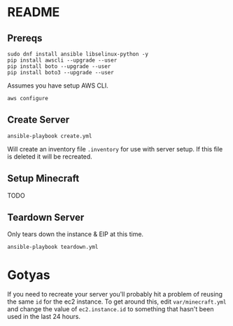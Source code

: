 # README


## Prereqs

```
sudo dnf install ansible libselinux-python -y
pip install awscli --upgrade --user
pip install boto --upgrade --user
pip install boto3 --upgrade --user
```

Assumes you have setup AWS CLI.

```
aws configure
```

## Create Server

```
ansible-playbook create.yml
```

Will create an inventory file `.inventory` for use with server setup.  If this file is deleted it will be recreated.

## Setup Minecraft

TODO

## Teardown Server

Only tears down the instance & EIP at this time.

```
ansible-playbook teardown.yml
```

# Gotyas

If you need to recreate your server you'll probably hit a problem of reusing the same `id` for the ec2 instance.  To get around this, edit `var/minecraft.yml` and change the value of `ec2.instance.id` to something that hasn't been used in the last 24 hours.
